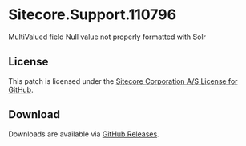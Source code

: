 # Sitecore.Support.110796
MultiValued field Null value not properly formatted with Solr

## License  
This patch is licensed under the [Sitecore Corporation A/S License for GitHub](https://github.com/sitecoresupport/Sitecore.Support.110796/blob/master/LICENSE).  

## Download  
Downloads are available via [GitHub Releases](https://github.com/sitecoresupport/Sitecore.Support.110796/releases).  
